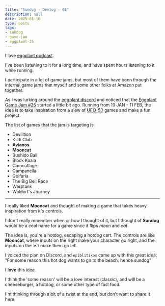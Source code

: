 ```yaml
---
title: "Sundog - Devlog - 01"
description: null
date: 2025-01-16
type: posts
tags:
- sundog
- game-jam
- eggplant-25
---
```


I love [eggplant podcast](https://eggplant.show).

I've been listening to it for a long time, and have spent hours listening to it while running.

I participate in a lot of game jams, but most of them have been through the internal game jams that myself and some other folks at Amazon put together.

As I was lurking around the [eggplant discord](https://discord.gg/eggplant) and noticed that the [Eggplant Game Jam #25](https://itch.io/jam/eggjam-25) started a little bit ago.
Running from 10 JAN - 11 FEB, the idea is to take inspiration from a slew of [UFO-50](https://50games.fun) games and make a fun project.

The list of games that the jam is targeting is:
* Devilition
* Kick Club
* **Avianos**
* **Mooncat**
* Bushido Ball
* Block Koala
* Camouflage
* Campanella
* Golfaria
* The Big Bell Race
* Warptank
* Waldorf's Journey

---

I really liked **Mooncat** and thought of making a game that takes heavy inspiration from it's controls.

I don't really remember when or how I thought of it, but I thought of **Sundog** would be a cool name for a game since it flips _moon_ and _cat_.

The idea is, you're a hotdog, escaping a hotdog cart.
The controls are like **Mooncat**, where inputs on the right make your character go right, and the inputs on the left make them go left.

I voiced the plan on Discord, and `epiblitikos` came up with this great idea:
"For some reason this hot dog wants to go to the beach: hence sundog"

I **love** this idea.

I think the 'some reason' will be a love interest (classic), and will be a cheeseburger, a hotdog, or some other type of fast food.

I'm thinking through a bit of a twist at the end, but don't want to share it here.

